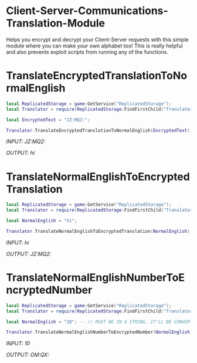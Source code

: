 # Client-Server-Communications-Translation-Module
Helps you encrypt and decrypt your Client-Server requests with this simple module where you can make your own alphabet too! This is really helpful and also prevents exploit scripts from running any of the functions.

# TranslateEncryptedTranslationToNormalEnglish
```lua
local ReplicatedStorage = game:GetService("ReplicatedStorage");
local Translator = require(ReplicatedStorage:FindFirstChild("Translator"));

local EncryptedText = "JZ:MQ2:";

Translator.TranslateEncryptedTranslationToNormalEnglish(EncryptedText);
```
*INPUT: JZ:MQ2:*


*OUTPUT: hi*

# TranslateNormalEnglishToEncryptedTranslation
```lua
local ReplicatedStorage = game:GetService("ReplicatedStorage");
local Translator = require(ReplicatedStorage:FindFirstChild("Translator"));

local NormalEnglish = "hi";

Translator.TranslateNormalEnglishToEncryptedTranslation(NormalEnglish);
```
*INPUT: hi*


*OUTPUT: JZ:MQ2:*

# TranslateNormalEnglishNumberToEncryptedNumber
```lua
local ReplicatedStorage = game:GetService("ReplicatedStorage");
local Translator = require(ReplicatedStorage:FindFirstChild("Translator"));

local NormalEnglish = "10"; -- // MUST BE IN A STRING, IT'LL BE CONVERTED TO A NUMBER.

Translator.TranslateNormalEnglishNumberToEncryptedNumber(NormalEnglish);
```
*INPUT: 10*


*OUTPUT: OM:QX:*

